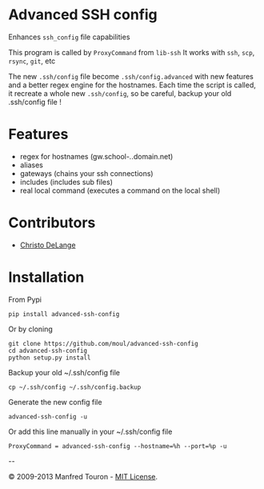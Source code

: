 Advanced SSH config
===================

Enhances `ssh_config` file capabilities

This program is called by `ProxyCommand` from `lib-ssh`
It works with `ssh`, `scp`, `rsync`, `git`, etc

The new `.ssh/config` file become `.ssh/config.advanced` with new features and a better regex engine for the hostnames.
Each time the script is called, it recreate a whole new `.ssh/config`, so be careful, backup your old .ssh/config file !

Features
========

- regex for hostnames (gw.school-*.*.domain.net)
- aliases
- gateways (chains your ssh connections)
- includes (includes sub files)
- real local command (executes a command on the local shell)

Contributors
============

- [Christo DeLange](https://github.com/dldinternet)

Installation
============

From Pypi

    pip install advanced-ssh-config

Or by cloning

    git clone https://github.com/moul/advanced-ssh-config
    cd advanced-ssh-config
    python setup.py install

Backup your old ~/.ssh/config file

    cp ~/.ssh/config ~/.ssh/config.backup

Generate the new config file

    advanced-ssh-config -u

Or add this line manually in your ~/.ssh/config file

    ProxyCommand = advanced-ssh-config --hostname=%h --port=%p -u

--

© 2009-2013 Manfred Touron - [MIT License](https://github.com/moul/advanced-ssh-config/blob/master/License.txt).
